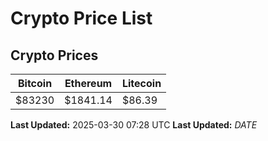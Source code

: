 # Crypto Price List

## Crypto Prices
| Bitcoin | Ethereum | Litecoin |
| ------- | -------- | -------- |
| $83230 | $1841.14 | $86.39 |
**Last Updated:** 2025-03-30 07:28 UTC
**Last Updated:** $DATE$
